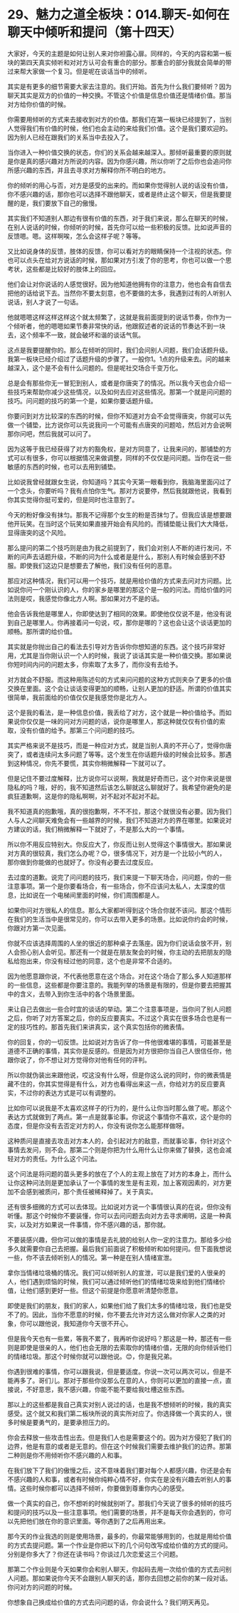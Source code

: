 # 29、魅力之道全板块：014.聊天-如何在聊天中倾听和提问（第十四天）

大家好，今天的主题是如何让别人来对你袒露心扉。同样的，今天的内容和第一板块的第四天真实倾听和对对方认可会有重合的部分。那重合的部分我就会简单的带过来帮大家做一个复习。但是呢在谈话当中的倾听。

其实是有更多的细节需要大家去注意的。我们开始。首先为什么我们要倾听？因为聊天其实是双方的价值的一种交换。不管这个价值是信息价值还是情绪价值。那当对方给你价值的时候。

你需要用倾听的方式来去接收到对方的价值。那我们在第一板块已经提到了，当别人觉得我们有价值的时候，他们也会主动的来给我们价值。这个是我们要欢迎的。因为别人已经在跟我们的关系当中去投入了。

当你进入一种价值交换的状态，你们的关系会越来越深入。那倾听最重要的原则就是你是真的感兴趣对方所说的内容。因为你感兴趣，所以你听了之后你也会追问你所感兴趣的东西，并且去寻求对方解释你所不明白的地方。

你的倾听的用心与否，对方是感受的出来的。而如果你觉得别人说的话没有价值，你不感兴趣的话，那你也可以选择不跟他聊天，或者是终止这个聊天，但是我要提醒的是，我们要放下自己的傲慢。

其实我们不知道别人那边有很有价值的东西，对于我们来说，那么在聊天的时候，在别人说话的时候，你倾听的时候，首先你可以给一些积极的反馈。比如说声音的反馈嗯。嗯。这样啊唉，怎么会这样子呢？等等。

又比如说身体的反馈，肢体的反馈，你可以看对方的眼睛保持一个注视的状态。你也可以点头在给对方说话的时候，那如果对方引发了你的思考，你也可以做一个思考状，这些都是比较好的肢体上的回应。

他们会让对你说话的人感觉很好。因为他知道他拥有你的注意力，他也会有自信去把他的话给说下去。当然你不要太刻意，也不要做的太多，我遇到过有的人听别人说话，别人才说了一句话。

他就嗯嗯这样这样这样这个就太频繁了，这就是我前面提到的说话节奏，你作为一个倾听者，他的嗯嗯如果节奏非常快的话，他跟叙述者的说话的节奏达不到一块去，这个频率不一致，就会破坏和谐的谈话气氛。

这点是我要提醒你的。那么在倾听的同时，我们会问别人问题，我们会话题升级。我第一板块已经介绍过了话题升级的步骤了。一般你1。1点的升级来去。问的越来越深入，这个是不会有什么问题的。但是呢社交场合千变万化。

总是会有那些你无一冒犯到别人，或者是你唐突了的情况。所以我今天也会介绍一些技巧来帮助你减少这些情况，以及如何去应对这些情况。那第一个就是问问题的技巧。问问题的技巧的第一个是，如果你要话题升级。

你要问到对方比较深的东西的时候，但你不知道对方会不会觉得唐突，你就可以先做一个铺垫，比方说你可以先说我问一个可能有点唐突的问题哈，然后对方会说啊那你问吧，然后我就可以问了。

因为这等于我已经获得了对方的豁免权，是对方同意了，让我来问的，那铺垫的方式可以有很多，你可以根据情况来做调整，同样的不仅仅是问问题。当你在说一些敏感的东西的时候，也可以去用到铺垫。

比如说我曾经就跟女生说，你知道吗？其实今天第一眼看到你，我脑海里面闪过了一个念头，你要听吗？我有点怕你生气。那对方说要停，然后我就跟他说，我看到你其实觉得你挺可爱的，但是同时也注意到了。

今天的粉好像没有抹匀。那我不记得那个女生的粉是否抹匀了。但我应该是想要跟他开玩笑。在当时这个玩笑如果直接开始会有风险的。而铺垫能让我们大大降低，显得唐突的这个风险。

那么提问的第二个技巧则是由为我之前提到了，我们会对别人不断的进行发问，不断的问声去话题升级，不断的问为什么或者是是什么，那别人有时候会感到不舒服。即使我们这边只是想要去了解他，我们没有任何的恶意。

那应对这种情况，我们可以用一个技巧，就是用给价值的方式来去问对方问题。比如说你问一个刚认识的人，你的家乡是哪里的那这个是一般的问法。而给价值的问法则是哎，我感觉你像北方人啊。那如果对方不是的话。

他会告诉我他是哪里人，你即使达到了相同的效果。即使他仅仅说不是，他没有说到自己是哪里人。你再接着问一句说，哎，那你是哪的？这也会让这个谈话更加的顺畅。那所谓的给价值。

其实就是你抛出自己的看法去引导对方告诉你你想知道的东西。这个技巧非常好用，尤其是当你刚认识一个人的时候，我说了谈话其实是一种价值交换。那如果说你短时间内问的问题太多，你索取了太多了，而你没有去给予。

对方就会不舒服。而这种用陈述句的方式来问问题的这种方式则夹杂了更多的价值交换在里面。这个会让谈话变得更加的顺畅，让别人更加的舒适。所谓的价值其实很简单，我前面给的价值仅仅是我感觉你是北方人。

这个是我的看法，是一种信息价值，我丢给了对方，这个就是一种价值给予。而如果说你仅仅是一味的问对方问题的话，说你是哪里人，那这种就仅仅有价值的索取，没有价值的给予。那第三个问问题的技巧。

其实严格来说不是技巧，而是一种应对方式，就是当别人真的不开心了，觉得你唐突了，或者连续问太多问题了等等。这个发生在你话题升级的时候会比较多。那遇到这种情况，你先不要慌，其实你稍微解释一下就可以了。

但是记住不要过度解释，比方说你可以说啊，我就是好奇而已，这个对你来说是很隐私的吗？哦，好的，我不知道然后该怎么聊就这么聊就好了。我希望你避免的是疯狂道歉啊，这是你的隐私啊啊，对不起对不起对不起。

我不知道真的抱歉哦，真的很抱歉啊，不不不拉，那这个就很没有必要。因为我们人与人之间聊天难免会有一些越界的时候，我们不知道对方的界在哪里。如果说对方建议的话，我们稍微解释一下就好了，不是那么大的一个事情。

所以你不用反应特别大。你反应大了，你反而让别人觉得这个事情很大。那如果说对方真的很较真，我们怎么办呢？😊，很多情况下，对方是一个比较小气的人，那你做到你能做的也就好了。你没有必要去过度反应。

去过度的道歉。说完了问问题的技巧，我们来提一下聊天场合，问问题，你的一些注意事项。第一个是你要看场合，有一些场合，你不应该问太私人，太深度的信息，比如说在一个电梯间里面的时候，你们周围都是人。

如果你问对方很私人的信息。那么大家都听得到这个场合你就不该问。那这个情形在我们的生活当中是很常见的，你可以去带入更多的场景。比如说你约会的时候，你跟对方第一次见面。

你就不应该选择周围的人坐的很近的那种桌子去落座。因为你们说话会放不开，别人会担心别人会听见。那还有一个就是在朋友聚会的时候，你主动的去把朋友的隐私给抱出来，你没有经过他的同意，这个也是非常不合适的。

因为他愿意跟你说，不代表他愿意在这个场合。对在这个场合了那么多人知道那样的一些信息，这些都是你要注意的。我能列举的场景是有限的，但是你要去把握其中的含义，去带入到你生活中的各个场景里面。

来让自己去做出一些合时宜的谈话的举动。第二个注意事项是，当你问了别人问题之后，你听了对方答案之后，你的反应要真实。不过这个真实在很多场合也是有一定的技巧性的。那首先我们来讲真实，这个真实包括你的微表情。

你的回复，你的一切反馈。比如说对方告诉了你一件他很难堪的事情，可能甚至是道德不正确的事情，其实你是反感的。但是因为对方很把你当自己人很信任你，他跟你说了，你不想让对方觉得你对他有任何的评判。

所以你就伪装出来跟他说，哎这没有什么呀，但是你这么说的同时，你的微表情是藏不住的，你其实觉得是有什么，对方也看得出来这一点，你给对方的反应要真实，不过你的表达方式是可以有调整的。

比如你可以说我是不太喜欢这样子的行为的，是什么让你当时那么做了呢。那这个表达方式就做到了两点。第一点是就事论事。你说这个事情你不喜欢，这个是你的态度，但是你没有去否定对方的人，你没有说你怎么能那样做呀。

这种质问是直接去攻击对方本人的，会引起对方的敌意，而就事论事，你针对这个事情去发问，则不会。那第二个则是你把为什么用什么让你来做了替换，这也会减轻对方的责任。为什么这个问法。

这个问法是将问题的苗头更多的放在了个人的主观上放在了对方的本身上，而什么让你这种问法则是更加承认了一个事情的发生是有主观，加上客观因素的，对方更加不会感到被质问，那个责任被稀释掉了。关于真实。

还有很多细微的方式可以去体现。比如说对方说一个事情很认真的在说，但你没有听懂。那这个时候你不要装懂，你可以去问问题去向对方去寻求阐明，这是一种真实，以及对方如果说一件事情，你不感兴趣的话，那你就。

不要装感兴趣，但你可以做的事情是去礼貌的给别人你一定的注意力。那给多少给多久就需要你自己去把握。最后我们前面说了积极倾听和如何提问。但下面我想说一些，你不该去倾听别人的情况。第一种是在别人情绪宣泄。

拿你当情绪垃圾桶的情况。我们可以倾听别人的宣泄，可以是我们爱的人很亲的人，他们遇到烦恼的时候，我们可以通过倾听他们的情绪垃圾来给到他们情绪价值，让他们感到更好一些。但这个前提是你愿意听清楚你愿意。

即使是我们的朋友，我们的家人，如果他们给了我们太多的情绪垃圾，我们也是受不了的。因此，当你不愿意的时候，你不要去允许对方这么做对你家人之类的对象，你可以跟他说，我知道你今天很不开心。

但是我今天也有一些累，等我不累了，我再听你说好吗？那这是一种，那还有一些则是即使是很亲的人，他们也会无限的去索取你的情绪价值，无限的向你倾诉他们的情绪垃圾。那这个时候你就可以跟他说。😊，你是我兄弟。

你遇到很难的事情，你可以跟我说，但是要适度。你说一次可以两次可以，但是不能再多了。哥们儿。那对于那些你没那么在意的人，你则可以更加的直接一点，直接说，不好意思，我不感兴趣，你能不能不要给我吐槽这些东西。

那以上的这些都是我自己真实对别人说过的话，也是我不想倾听的时候，我的真实感受。这个就又和我们第二板块所说的真实所对应了。你选择做一个真实的人，很多时候是要勇气的，是要承担压力的。

你会去释放一些攻击性出去。但是我们人也是需要这个的。因为对方侵犯了我们的边界，他是有意的或者是无意的。但在这个时候我们需要去维护我们的边界。那第二种则是你不用倾听你不感兴趣的人和事。

在我们放下了我们的傲慢之后，这不意味着我们要对每个人都感兴趣，你还是会有不感兴趣的人和事，或者有时候你纯粹心情不好，你实在是没有兴趣去听别人的事情。这些时候你都可以选择不倾听，你要做到尊重你内心的感受。

做一个真实的自己，你不想听的时候就别听了。那我们今天说了很多的倾听的技巧和提问的技巧以及一些注意事项。他们需要的场景，并不是每天你会遇到的，你可以先把他们放在你的意识里面。等你遇到了之后再用出来。

那今天的作业我选的则是使用场景，最多的，你最常能够用到的，也就是用给价值的方式去提问题。第一个作业是你把以下的几个问句改写成给价值的方式的提问。分别是你多大了？你还在读书吗？你谈过几次恋爱这三个问题。

那第二个作业则是今天如果你会和别人聊天，你起码去用一次给价值的方式去问别人问题。那如果说你今天不会跟别人聊天的话，那你去回想之前你的某一段对话。你问对方的问题的时候。

你想象自己换成给价值的方式去问问题的话，你会说什么？我们明天再见。
